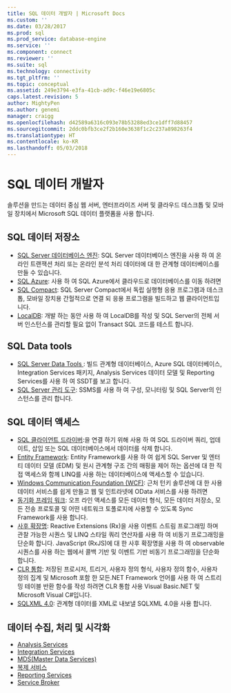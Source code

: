 ```yaml
---
title: SQL 데이터 개발자 | Microsoft Docs
ms.custom: ''
ms.date: 03/28/2017
ms.prod: sql
ms.prod_service: database-engine
ms.service: ''
ms.component: connect
ms.reviewer: ''
ms.suite: sql
ms.technology: connectivity
ms.tgt_pltfrm: ''
ms.topic: conceptual
ms.assetid: 249e3794-e3fa-41cb-ad9c-f46e19e6805c
caps.latest.revision: 5
author: MightyPen
ms.author: genemi
manager: craigg
ms.openlocfilehash: d42589a6316c093e78b53288ed3ce1dff7d88457
ms.sourcegitcommit: 2ddc0bfb3ce2f2b160e3638f1c2c237a898263f4
ms.translationtype: HT
ms.contentlocale: ko-KR
ms.lasthandoff: 05/03/2018
---
```

# <a name="sql-data-developer"></a>SQL 데이터 개발자
솔루션을 만드는 데이터 중심 웹 서버, 엔터프라이즈 서버 및 클라우드 데스크톱 및 모바일 장치에서 Microsoft SQL 데이터 플랫폼을 사용 합니다.  

## <a name="sql-data-storage"></a>SQL 데이터 저장소
* [SQL Server 데이터베이스 엔진](../database-engine/configure-windows/sql-server-database-engine.md): SQL Server 데이터베이스 엔진을 사용 하 여 온라인 트랜잭션 처리 또는 온라인 분석 처리 데이터에 대 한 관계형 데이터베이스를 만들 수 있습니다. 
* [SQL Azure](https://docs.microsoft.com/azure/sql-database/): 사용 하 여 SQL Azure에서 클라우드로 데이터베이스를 이동 하려면 
* [SQL Compact](https://www.microsoft.com/en-us/download/details.aspx?id=17876): SQL Server Compact에서 독립 실행형 응용 프로그램과 데스크톱, 모바일 장치용 간헐적으로 연결 되 응용 프로그램을 빌드하고 웹 클라이언트입니다.
* [LocalDB](../database-engine/configure-windows/sql-server-2016-express-localdb.md): 개발 하는 동안 사용 하 여 LocalDB를 작성 및 SQL Server의 전체 서버 인스턴스를 관리할 필요 없이 Transact SQL 코드를 테스트 합니다.

## <a name="sql-data-tools"></a>SQL Data tools
* [SQL Server Data Tools ](../ssdt/download-sql-server-data-tools-ssdt.md) : 빌드 관계형 데이터베이스, Azure SQL 데이터베이스, Integration Services 패키지, Analysis Services 데이터 모델 및 Reporting Services를 사용 하 여 SSDT를 보고 합니다.
* [SQL Server 관리 도구](../ssms/download-sql-server-management-studio-ssms.md): SSMS를 사용 하 여 구성, 모니터링 및 SQL Server의 인스턴스를 관리 합니다.

## <a name="sql-data-access"></a>SQL 데이터 액세스
* [SQL 클라이언트 드라이버](sql-connection-libraries.md):을 연결 하기 위해 사용 하 여 SQL 드라이버 쿼리, 업데이트, 삽입 또는 SQL 데이터베이스에서 데이터를 삭제 합니다.
* [Entity Framework](https://msdn.microsoft.com/library/gg696172.aspx): Entity Framework를 사용 하 여 쉽게 SQL Server 및 엔터티 데이터 모델 (EDM) 및 원시 관계형 구조 간의 매핑을 제어 하는 옵션에 대 한 직접 액세스와 함께 LINQ를 사용 하는 데이터베이스에 액세스할 수 있습니다. 
* [Windows Communication Foundation (WCF)](https://msdn.microsoft.com/library/dd456779.aspx): 근처 턴키 솔루션에 대 한 사용 데이터 서비스를 쉽게 만들고 웹 및 인트라넷에 OData 서비스를 사용 하려면
* [동기화 프레임 워크](https://msdn.microsoft.com/library/jj839436.aspx): 오프 라인 액세스를 모든 데이터 형식, 모든 데이터 저장소, 모든 전송 프로토콜 및 어떤 네트워크 토폴로지에 사용할 수 있도록 Sync Framework를 사용 합니다.
* [사후 확장명](https://msdn.microsoft.com/library/hh242985.aspx): Reactive Extensions (Rx)을 사용 이벤트 스트림 프로그래밍 하며 관찰 가능한 시퀀스 및 LINQ 스타일 쿼리 연산자를 사용 하 여 비동기 프로그래밍을 단순화 합니다.  JavaScript (RxJS)에 대 한 사후 확장명을 사용 하 여 observable 시퀀스를 사용 하는 웹에서 콜백 기반 및 이벤트 기반 비동기 프로그래밍을 단순화 합니다.
* [CLR 통합](../relational-databases/clr-integration/common-language-runtime-clr-integration-programming-concepts.md): 저장된 프로시저, 트리거, 사용자 정의 형식, 사용자 정의 함수, 사용자 정의 집계 및 Microsoft 포함 한 모든.NET Framework 언어를 사용 하 여 스트리밍 테이블 반환 함수를 작성 하려면 CLR 통합 사용 Visual Basic.NET 및 Microsoft Visual C#입니다. 
* [SQLXML 4.0](../relational-databases/sqlxml/sqlxml-4-0-programming-concepts.md): 관계형 데이터를 XML로 내보낼 SQLXML 4.0을 사용 합니다.

## <a name="data-collection-processing-and-visualization"></a>데이터 수집, 처리 및 시각화
* [Analysis Services](../analysis-services/analysis-services-developer-documentation.md)
* [Integration Services](../integration-services/integration-services-developer-documentation.md)  
* [MDS(Master Data Services)](../master-data-services/develop/master-data-services-developer-documentation.md)
* [복제 서비스](../relational-databases/replication/concepts/replication-developer-documentation.md)
* [Reporting Services](../reporting-services/reporting-services-developer-documentation.md)
* [Service Broker](../database-engine/configure-windows/sql-server-service-broker.md)


 
